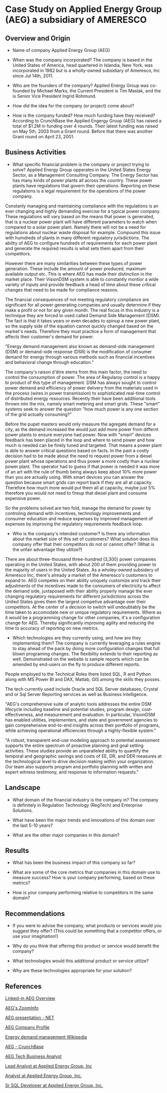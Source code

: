 # Case Study on Applied Energy Group (AEG) a subsidiary of AMERESCO

## Overview and Origin

* Name of company
Applied Energy Group (AEG)

* When was the company incorporated?
The company is based in the United States of America, head quartered in Islandia, New York, was incorporated in 1982 but is a wholly-owned subsidiary of Ameresco, Inc since Jul 14th, 2011.

* Who are the founders of the company?
Applied Energy Group was co-founded by Michael Marks, the Current President is Tim Maslak, and the is Senior Vice President Ingrid Rohmund.

* How did the idea for the company (or project) come about?

* How is the company funded? How much funding have they received?
According to CrunchBase the Applied Engergy Group (AEG) has raised a total of $1.2M in funding over 4 rounds.  Their latest funding was raised on May 5th, 2003 from a Grant round.  Before that there was another Grant round on April 23, 2001.

## Business Activities

* What specific financial problem is the company or project trying to solve?
Applied Energy Group opperates in the United States Energy Sector, as a Management Consulting Company.  The Energy Sector has has many kinds of power plants all across the country.  These power plants have regulations that govern their operations.  Reporting on these regulations is a legal requirement for the operations of the power company.

Constanly managing and maintaining compliance with the regulations is an ever changing and highly demanding exercise for a typical power company.  These regulations will vary based on the means that power is generated, that is a nuclear power plant will have different parameters to watch when compared to a solar power plant.  Namely there will not be a need for regulations about nuclear waste disposal for example.  Compound this issue with humdreds of plants in many different regulatory jurisdictions.  The ability of AEG to configure hundreds of requirements for each power plant and generate the required results is what sets them apart from their competitors.

However there are many similarities between these types of power generation.  These include the amount of power produced, maximum available output etc.  This is where AEG has made their distinction in the market place.  Their VisionDSM system is able to constantly montior a wide variety of inputs and provide feedback a head of time about these critical changes that need to be made for compliance reasons.

The financial consequences of not meeting regulatory compliance are significant for all power generating companies and usually determine if they make a profit or not for any given month.  The real focus in this industry is a technique they are forced to used called Demand Side Management (DSM).  The fact is that it takes years or even decades to spinup a new power plant, so the supply side of the equation cannot quickly changed based on the market's needs.  Therefore they must practice a form of management that affects their customer's demand for power.

"Energy demand management also known as demand-side management (DSM) or demand-side response (DSR) is the modification of consumer demand for energy through various methods such as financial incentives and behavioral change through education."

The company's raison d'être stems from this main factor, the need to control the consumption of power.  The area of Regularoy control is a happy bi product of this type of management.  DSM has always sought to control power demand and efficiency of power delivery from the materials used in the process (wires in power transmission) to sophisticated real-time control of distributed energy resources.  Recently their have been additional tools thrown into the mix, namely smart metering and smart grids.  These "smart" systems seek to answer the question "how much power is any one section of the grid actually consuming?"

Before the pupet masters would only measure the agregate demand for a city, as the demand increased the would just add more power from differnt power plants to ensure everyone had power.  Now with "smart" devices feedback has been placed in the loop and where to send power and how much is needed can be finely tuned and targeted.  That means a power plant is able to answer critical questions based on facts.  In the past a costly decision had to be made about the need to request power from a diesel power plant whose operations and thus power a more costly than a nuclear power plant.  The operator had to guess if that power is needed it was more of an art with the rule of thumb being always keep about 10% more power than you are actually using.  With smart devices you can answer the question because smart grids can report back if they are all at capacity.  Therefore how much more would put them all at capacity, maybe just 5% therefore you would not need to fireup that diesel plant and consume expensive power.

So the problems solved are two fold, manage the demand for power by controling demand with incentives, technology improvements and consumer education and reduce expenses by improved management of expenses by improving the regulatory requirements feedback loop.

* Who is the company's intended customer?  Is there any information about the market size of this set of customers?  What solution does this company offer that their competitors do not or cannot offer? (What is the unfair advantage they utilize?)

There are about three-thousand three-hundred (3,300) power companies operating in the United States, with about 200 of them providing power to the majority of users in the United States.  As a wholey-owned subsidery of Ameresco Inc, there's already a market of the Ameresco's customers to expand to.  AEG competes on their ability uniquely customize and track their adjustments of the incentives made to the consumers of electricity to affect the demand side, juxtaposed with their ability properly manage the ever changing regulatory requirements for different jurisdictions across the United States gives them the largest competive advantage over their competitors.  At the center of a decision to switch will undoubtably be the time taken to accomodate new or unique regulatory requirements.  Where as it would be a programming change for other companies, it's a configuration change for AEG.  Thereby significantly improving agility and reducing the time to accuracy of reporting on new metrics.

* Which technologies are they currently using, and how are they implementing them?
The company is currently leveraging a rules engine to stay ahead of the pack by doing more configuration changes that full blown programing changes.  The flexibility extends to their reporting as well.  Demonstrated on the website is sample reports which can be amended by end-users on the fly to produce different reports.

People employed to the Technical Roles there listed SQL, R and Python along with MS Power BI and DAX, Matlab, GIS among the skills they posses.

The tech currently used include Oracle and SQL Server databases, Crystal and or Sql Server Reporting services as well as Business Intelligence.

"AEG's comprehensive suite of analytic tools addresses the entire DSM lifecycle including baseline and potential studies, program design, cost-effectiveness, and measurement and evaluation. In particular, VisionDSM has enabled utilities, implementers, and state and
government agencies to gain comprehensive end-to-end insights across their portfolio of programs, while achieving operational efficiencies through a highly-flexible system."

"A robust, transparent end-use modeling approach to potential assessment supports the entire spectrum of proactive planning and goal setting activities. These studies provide an unparalleled ability to quantify the temporal and geographic savings and costs of EE, DR, and DER measures at the technological level to drive decision making within your organization. Our team also supports program and portfolio planning with written and expert witness testimony, and response to information requests."

## Landscape

* What domain of the financial industry is the company in?
The company is definitely in Regulation Technology (RegTech) and Enterprise Solutions.

* What have been the major trends and innovations of this domain over the last 5-10 years?

* What are the other major companies in this domain?

## Results

* What has been the business impact of this company so far?

* What are some of the core metrics that companies in this domain use to measure success? How is your company performing, based on these metrics?

* How is your company performing relative to competitors in the same domain?

## Recommendations

* If you were to advise the company, what products or services would you suggest they offer? (This could be something that a competitor offers, or use your imagination!)

* Why do you think that offering this product or service would benefit the company?

* What technologies would this additional product or service utilize?

* Why are these technologies appropriate for your solution?

## References

[Linked-in AEG Overview](https://www.linkedin.com/company/applied-energy-group/about/)

[AEG's ZoomInfo](https://www.zoominfo.com/c/applied-energy-group-inc/4901806)

[AEG presentation - NET](https://neprisstore.blob.core.windows.net/sessiondocs/doc_8a62c656-4e14-4aad-9a93-422a6d36b8aa.pptx)

[AEG Company Profile](https://www.appliedenergygroup.com/wp-content/uploads/2020/12/AEG-Company-Profile.pdf)

[Energy demand management Wikipedia](https://en.wikipedia.org/wiki/Energy_demand_management)

[AEG - CrunchBase](https://www.crunchbase.com/organization/applied-energy-group-inc)

[AEG Tech Business Analyst](https://www.linkedin.com/in/vincentgiordano47/)

[Lead Analyst at Applied Energy Group, Inc](https://www.linkedin.com/in/rstrange/)

[Analyst at Applied Energy Group, Inc.](https://www.linkedin.com/in/stephanieyjchen)

[Sr SQL Developer at Applied Energy Group, Inc.](https://www.linkedin.com/in/ankur-patoliya-46518445)

